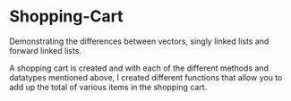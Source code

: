 # Shopping-Cart

Demonstrating the differences between vectors, singly linked lists and forward linked lists.

A shopping cart is created and with each of the different methods and datatypes mentioned above, I created different functions that allow you to add up the total of various items in the shopping cart.
